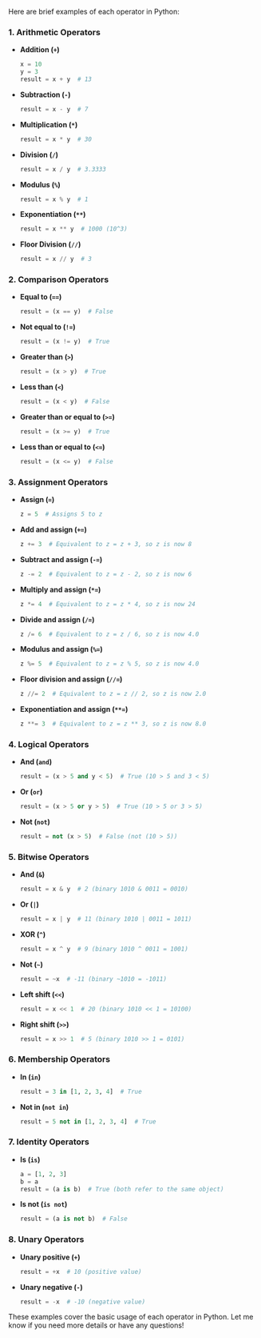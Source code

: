 Here are brief examples of each operator in Python:

### 1. **Arithmetic Operators**
- **Addition (`+`)**  
  ```python
  x = 10
  y = 3
  result = x + y  # 13
  ```
- **Subtraction (`-`)**  
  ```python
  result = x - y  # 7
  ```
- **Multiplication (`*`)**  
  ```python
  result = x * y  # 30
  ```
- **Division (`/`)**  
  ```python
  result = x / y  # 3.3333
  ```
- **Modulus (`%`)**  
  ```python
  result = x % y  # 1
  ```
- **Exponentiation (`**`)**  
  ```python
  result = x ** y  # 1000 (10^3)
  ```
- **Floor Division (`//`)**  
  ```python
  result = x // y  # 3
  ```

### 2. **Comparison Operators**
- **Equal to (`==`)**  
  ```python
  result = (x == y)  # False
  ```
- **Not equal to (`!=`)**  
  ```python
  result = (x != y)  # True
  ```
- **Greater than (`>`)**  
  ```python
  result = (x > y)  # True
  ```
- **Less than (`<`)**  
  ```python
  result = (x < y)  # False
  ```
- **Greater than or equal to (`>=`)**  
  ```python
  result = (x >= y)  # True
  ```
- **Less than or equal to (`<=`)**  
  ```python
  result = (x <= y)  # False
  ```

### 3. **Assignment Operators**
- **Assign (`=`)**  
  ```python
  z = 5  # Assigns 5 to z
  ```
- **Add and assign (`+=`)**  
  ```python
  z += 3  # Equivalent to z = z + 3, so z is now 8
  ```
- **Subtract and assign (`-=`)**  
  ```python
  z -= 2  # Equivalent to z = z - 2, so z is now 6
  ```
- **Multiply and assign (`*=`)**  
  ```python
  z *= 4  # Equivalent to z = z * 4, so z is now 24
  ```
- **Divide and assign (`/=`)**  
  ```python
  z /= 6  # Equivalent to z = z / 6, so z is now 4.0
  ```
- **Modulus and assign (`%=`)**  
  ```python
  z %= 5  # Equivalent to z = z % 5, so z is now 4.0
  ```
- **Floor division and assign (`//=`)**  
  ```python
  z //= 2  # Equivalent to z = z // 2, so z is now 2.0
  ```
- **Exponentiation and assign (`**=`)**  
  ```python
  z **= 3  # Equivalent to z = z ** 3, so z is now 8.0
  ```

### 4. **Logical Operators**
- **And (`and`)**  
  ```python
  result = (x > 5 and y < 5)  # True (10 > 5 and 3 < 5)
  ```
- **Or (`or`)**  
  ```python
  result = (x > 5 or y > 5)  # True (10 > 5 or 3 > 5)
  ```
- **Not (`not`)**  
  ```python
  result = not (x > 5)  # False (not (10 > 5))
  ```

### 5. **Bitwise Operators**
- **And (`&`)**  
  ```python
  result = x & y  # 2 (binary 1010 & 0011 = 0010)
  ```
- **Or (`|`)**  
  ```python
  result = x | y  # 11 (binary 1010 | 0011 = 1011)
  ```
- **XOR (`^`)**  
  ```python
  result = x ^ y  # 9 (binary 1010 ^ 0011 = 1001)
  ```
- **Not (`~`)**  
  ```python
  result = ~x  # -11 (binary ~1010 = -1011)
  ```
- **Left shift (`<<`)**  
  ```python
  result = x << 1  # 20 (binary 1010 << 1 = 10100)
  ```
- **Right shift (`>>`)**  
  ```python
  result = x >> 1  # 5 (binary 1010 >> 1 = 0101)
  ```

### 6. **Membership Operators**
- **In (`in`)**  
  ```python
  result = 3 in [1, 2, 3, 4]  # True
  ```
- **Not in (`not in`)**  
  ```python
  result = 5 not in [1, 2, 3, 4]  # True
  ```

### 7. **Identity Operators**
- **Is (`is`)**  
  ```python
  a = [1, 2, 3]
  b = a
  result = (a is b)  # True (both refer to the same object)
  ```
- **Is not (`is not`)**  
  ```python
  result = (a is not b)  # False
  ```

### 8. **Unary Operators**
- **Unary positive (`+`)**  
  ```python
  result = +x  # 10 (positive value)
  ```
- **Unary negative (`-`)**  
  ```python
  result = -x  # -10 (negative value)
  ```

These examples cover the basic usage of each operator in Python. Let me know if you need more details or have any questions!
